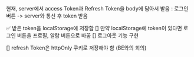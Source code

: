 현재,
server에서 access Token과 Refresh Token을 body에 담아서 받음
: 로그인 버튼 -> server와 통신 후 token 받음

✅ 받은 token을 localStorage에 저장함
[] 만약 localStorage에 token이 있다면 로그인 버튼을 프로필, 알람 버튼으로 바꿈
[] 로그아웃 기능 구현

[] refresh Token은 httpOnly 쿠키로 저장해야 함 (BE와의 회의)
